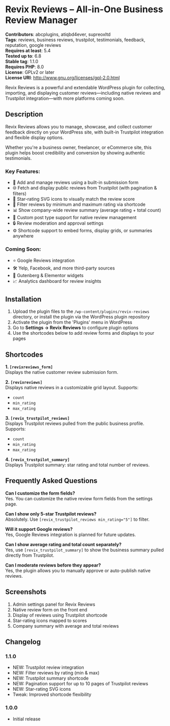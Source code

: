 # Revix Reviews – All-in-One Business Review Manager

**Contributors**: abcplugins, atiqbd4ever, supreoxltd  
**Tags**: reviews, business reviews, trustpilot, testimonials, feedback, reputation, google reviews  
**Requires at least**: 5.4  
**Tested up to**: 6.8  
**Stable tag**: 1.1.0  
**Requires PHP**: 8.0  
**License**: GPLv2 or later  
**License URI**: http://www.gnu.org/licenses/gpl-2.0.html  

Revix Reviews is a powerful and extendable WordPress plugin for collecting, importing, and displaying customer reviews—including native reviews and Trustpilot integration—with more platforms coming soon.

## Description

Revix Reviews allows you to manage, showcase, and collect customer feedback directly on your WordPress site, with built-in Trustpilot integration and flexible display options. 

Whether you're a business owner, freelancer, or eCommerce site, this plugin helps boost credibility and conversion by showing authentic testimonials.

### Key Features:

- 📝 Add and manage reviews using a built-in submission form
- 🌐 Fetch and display public reviews from Trustpilot (with pagination & filters)
- 🌟 Star-rating SVG icons to visually match the review score
- 🎯 Filter reviews by minimum and maximum rating via shortcode
- 📊 Show company-wide review summary (average rating + total count)
- 📎 Custom post type support for native review management
- 🔒 Review moderation and approval settings
- ⚙️ Shortcode support to embed forms, display grids, or summaries anywhere

### Coming Soon:
- ⭐ Google Reviews integration
- 🛠️ Yelp, Facebook, and more third-party sources
- 🎨 Gutenberg & Elementor widgets
- 📈 Analytics dashboard for review insights

## Installation

1. Upload the plugin files to the `/wp-content/plugins/revix-reviews` directory, or install the plugin via the WordPress plugin repository
2. Activate the plugin from the 'Plugins' menu in WordPress
3. Go to **Settings → Revix Reviews** to configure plugin options
4. Use the shortcodes below to add review forms and displays to your pages

## Shortcodes

**1. `[revixreviews_form]`**  
Displays the native customer review submission form.

**2. `[revixreviews]`**  
Displays native reviews in a customizable grid layout. Supports:
- `count`
- `min_rating`
- `max_rating`

**3. `[revix_trustpilot_reviews]`**  
Displays Trustpilot reviews pulled from the public business profile. Supports:
- `count`
- `min_rating`
- `max_rating`

**4. `[revix_trustpilot_summary]`**  
Displays Trustpilot summary: star rating and total number of reviews.

## Frequently Asked Questions

**Can I customize the form fields?**  
Yes. You can customize the native review form fields from the settings page.

**Can I show only 5-star Trustpilot reviews?**  
Absolutely. Use `[revix_trustpilot_reviews min_rating="5"]` to filter.

**Will it support Google reviews?**  
Yes, Google Reviews integration is planned for future updates.

**Can I show average rating and total count separately?**  
Yes, use `[revix_trustpilot_summary]` to show the business summary pulled directly from Trustpilot.

**Can I moderate reviews before they appear?**  
Yes, the plugin allows you to manually approve or auto-publish native reviews.

## Screenshots

1. Admin settings panel for Revix Reviews
2. Native review form on the front end
3. Display of reviews using Trustpilot shortcode
4. Star-rating icons mapped to scores
5. Company summary with average and total reviews

## Changelog

### 1.1.0
* NEW: Trustpilot review integration
* NEW: Filter reviews by rating (min & max)
* NEW: Trustpilot summary shortcode
* NEW: Pagination support for up to 10 pages of Trustpilot reviews
* NEW: Star-rating SVG icons
* Tweak: Improved shortcode flexibility

### 1.0.0
* Initial release
